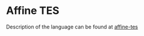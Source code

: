 # Affine TES

Description of the language can be found at [affine-tes][def]

[def]: https://gitlab.science.ru.nl/ovrooij/affine-tes/-/blob/main/formalisation.pdf